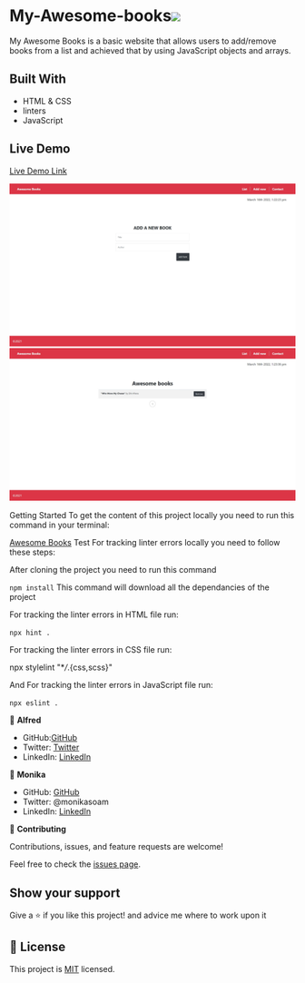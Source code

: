 # My-Awesome-books![](https://img.shields.io/badge/Microverse-blueviolet)


My Awesome Books is a basic website that allows users to add/remove books from a list and achieved that by using JavaScript objects and arrays.


## Built With

- HTML & CSS
- linters
- JavaScript



## Live Demo
[Live Demo Link](https://alfredbis29.github.io/Awesome-Book-Module2/)

![Screenshot](./assets/Add-Page.png)
![Book-List](./assets/Book-List.png)

Getting Started
To get the content of this project locally you need to run this command in your terminal:

[Awesome Books](https://github.com/Alfredbis29/Awesome-Book-Module2.git)
Test For tracking linter errors locally you need to follow these steps:

After cloning the project you need to run this command

`npm install` This command will download all the dependancies of the project

For tracking the linter errors in HTML file run:

`npx hint .`

For tracking the linter errors in CSS file run:

npx stylelint "\*_/_.{css,scss}"

And For tracking the linter errors in JavaScript file run:

`npx eslint .`

👤 **Alfred**
- GitHub:[GitHub](https://github.com/Alfredbis29)
- Twitter: [Twitter](https://twitter.com/AlfredBisimwa1
)
- LinkedIn: [LinkedIn](https://www.linkedin.com/in/kalumuna-bisimwa-0501a81a8/)


👤 **Monika**

- GitHub: [GitHub](https://github.com/monika-soam)
- Twitter: @monikasoam
- LinkedIn: [LinkedIn](linkedin.com/in/monika-soam-✓-16b59925)


🤝 **Contributing**

Contributions, issues, and feature requests are welcome!

Feel free to check the [issues page](https://github.com/monika-soam/My-Awesome-books/issues).

## Show your support

Give a ⭐️ if you like this project! and advice me where to work upon it


## 📝 License

This project is [MIT](./MIT.md) licensed.

